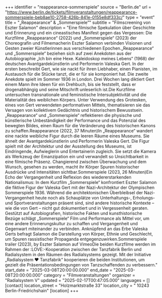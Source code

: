 +++
identifier = "reappearance-sommerspiele"
source = "Berlin.de"
url = "https://www.berlin.de/tickets/filmveranstaltungen/reappearance-sommerspiele-beb8ae10-2758-426b-841e-0155e8df333c/"
type = "event"
title = "„Reappearance” & „Sommerspiele”"
subtitle = "Filmscreening von Eszter Salamon"
description = "Eine filmische Spekulation über Geschichte und Erinnerung und ein cineastisches Manifest gegen das Vergessen: Die Kurzfilme „Reappearance“ (2022) und „Sommerspiele“ (2023) der Choreografin und Filmemacherin Eszter Salamon verbinden Visionen und Gesten zweier Künstlerinnen aus verschiedenen Epochen.„Reappearance“ und „Sommerspiele“ beziehen sich auf zwei Anekdoten aus der Autobiographie „Ich bin eine Hexe. Kaleidoskop meines Lebens“ (1968) der deutschen Avantgardekünstlerin und Performerin Valeska Gert. In der ersten beschreibt Gert, wie sie nackt für ihren Liebhaber, einen Pianisten, im Austausch für die Stücke tanzt, die er für sie komponiert hat. Die zweite Anekdote spielt im Sommer 1936 in London. Drei Wochen lang diktiert Gert einem Mann ihre Ideen für ein Drehbuch, bis sie feststellt, dass er drogenabhängig und seine Mitschrift unleserlich ist.Die Kurzfilme untersuchen transnationale und feministische Intersubjektivität und die Materialität des weiblichen Körpers. Unter Verwendung des Grotesken, eines von Gert verwendeten performativen Mittels, thematisieren sie das Versagen von kollektivem Gedächtnis und historischem Bewusstsein. „Reappearance“ und „Sommerspiele“ reflektieren die physische und künstlerische Unbeständigkeit der Performance und das Potenzial des bewegten Bildes, einen Raum für die Veränderung des historischen Kanons zu schaffen.Reappearance (2022, 37 Minuten)In „Reappearance“ wandert eine nackte weibliche Figur durch die leeren Räume eines Museums. Sie ähnelt der Avantgardekünstlerin und Performerin Valeska Gert. Die Figur spielt mit der Architektur und der Ausstellung des Museums, ist Eindringende, Aufwieglerin und Entertainerin zugleich. Sie setzt die Kamera als Werkzeug der Emanzipation ein und verwandelt so Unsichtbarkeit in eine filmische Präsenz. Changierend zwischen Überwachung und dem Wunsch, gesehen zu werden, macht ihr Körper Spuren historischer Ausdrücke und Intensitäten sichtbar.Sommerspiele (2023, 26 Minuten)Ein Echo der Vergangenheit und Reflexion des wiedererstarkenden Nationalismus: In dem Kurzfilm „Sommerspiele“ konfrontiert Eszter Salamon die fiktive Figur der Valeska Gert mit der Nazi-Architektur der Olympischen Sommerspiele 1936. Während die architektonischen Überbleibsel der Nazi-Vergangenheit heute noch als Schauplätze von Unterhaltungs-, Erholungs- und Sportveranstaltungen präsent sind, sind andere historische Kontexte – wie die von Gert – nicht gut dokumentiert und in Vergessenheit geraten. Gestützt auf Autobiografien, historische Fakten und kunsthistorische Bezüge schlägt „Sommerspiele“ Film und Performance als Mittel vor, um eine andere Erinnerungskultur zu schaffen und Vergangenheit und Gegenwart miteinander zu verbinden. Anknüpfend an das Erbe Valeska Gerts befragt Salamon die Darstellung von Körper, Ethnie und Geschlecht, um Spuren rassistischer Propaganda entgegenzuwirken.Sommerspiele trailer (2023), by Eszter Salamon auf VimeoDie beiden Kurzfilme werden im Rahmen der :LOVE:-Kooperation zwischen der Tanzfabrik Berlin und Radialsystem in den Räumen des Radialsystems gezeigt. Mit der Initiative „Radialsystem ♥ Tanzfabrik“ kooperieren die beiden Institutionen, um gezielt die Präsentationsbedingungen von Tanzschaffenden zu verbessern."
start_date = "2025-03-08T20:00:00.000"
end_date = "2025-03-08T20:00:00.000"
category = "Filmveranstaltungen"
organizer = "Radialsystem V"
updated = "2025-02-17T00:47:05.000"
languages = []
[contact]
location_street = "Holzmarktstraße 33"
location_city = " 10243 Berlin-Friedrichshain"
[location]
+++